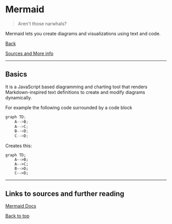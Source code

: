 # Mermaid

> Aren't those narwhals?

Mermaid lets you create diagrams and visualizations using text and code.

[Back](../Index/index.md)

[Sources and More info](#links-to-sources-and-further-reading)

---

## Basics

It is a JavaScript based diagramming and charting tool that renders Markdown-inspired text definitions to create and modify diagrams dynamically.

For example the following code surrounded by a code block

```javascript
graph TD;
    A-->B;
    A-->C;
    B-->D;
    C-->D;
```

Creates this:

```mermaid
graph TD;
    A-->B;
    A-->C;
    B-->D;
    C-->D;
```

---

## Links to sources and further reading

[Mermaid Docs](https://mermaid.js.org/intro/)

[Back to top](#mermaid)

